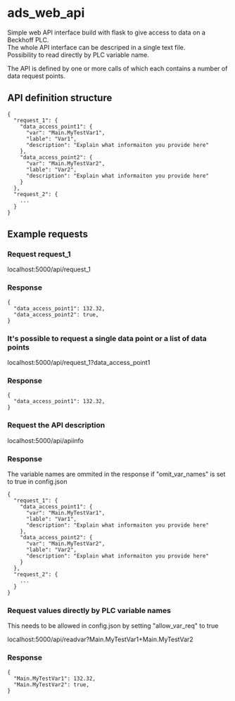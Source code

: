 # ads_web_api

Simple web API interface build with flask to give access to data on a Beckhoff PLC.  
The whole API interface can be descriped in a single text file.  
Possibility to read directly by PLC variable name.

The API is defined by one or more calls of which each contains a number of data request points.  
## API definition structure
```
{
  "request_1": {
    "data_access_point1": {
      "var": "Main.MyTestVar1",
      "lable": "Var1",
      "description": "Explain what informaiton you provide here"
    },
    "data_access_point2": {
      "var": "Main.MyTestVar2",
      "lable": "Var2",
      "description": "Explain what informaiton you provide here"
    }
  },
  "request_2": {
    ...
  }
}
```

## Example requests
### Request request_1  
localhost:5000/api/request_1  
### Response
```
{
  "data_access_point1": 132.32,
  "data_access_point2": true,
}
```

### It's possible to request a single data point or a list of data points
 localhost:5000/api/request_1?data_access_point1  
### Response 
```
{
  "data_access_point1": 132.32,
}
```

### Request the API description  
localhost:5000/api/apiinfo  
### Response 
The variable names are ommited in the response if "omit_var_names" is set to true in config.json  
```
{
  "request_1": {
    "data_access_point1": {
      "var": "Main.MyTestVar1",
      "lable": "Var1",
      "description": "Explain what informaiton you provide here"
    },
    "data_access_point2": {
      "var": "Main.MyTestVar2",
      "lable": "Var2",
      "description": "Explain what informaiton you provide here"
    }
  },
  "request_2": {
    ...
  }
}
```

### Request values directly by PLC variable names
This needs to be allowed in config.json by setting "allow_var_req" to true

localhost:5000/api/readvar?Main.MyTestVar1+Main.MyTestVar2  

### Response 
```
{
  "Main.MyTestVar1": 132.32,
  "Main.MyTestVar2": true,
}
```
